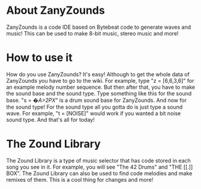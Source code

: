 # About ZanyZounds

ZanyZounds is a code IDE based on Bytebeat code to generate waves and music! This can be used to make 8-bit music, stereo music and more!

# How to use it

How do you use ZanyZounds? It's easy! Although to get the whole data of ZanyZounds you have to go to the wiki. For example, type "z = [6,6,3,6]" for an example melody number sequence. But then after that, you have to make the sound base and the sound type. Type something like this for the sound base. "s = *�A>2PX*" is a drum sound base for ZanyZounds. And now for the sound type! For the sound type all you gotta do is just type a sound wave. For example, "t = [NOISE]" would work if you wanted a bit noise sound type. And that's all for today!

# The Zound Library

The Zound Library is a type of music selector that has code stored in each song you see in it. For example, you will see "The 42 Drums" and "THE [[.]] BOX". The Zound Library can also be used to find code melodies and make remixes of them. This is a cool thing for changes and more!
